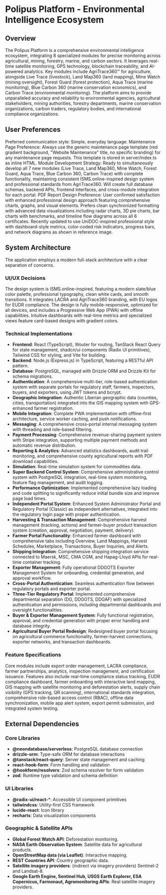 # Polipus Platform - Environmental Intelligence Ecosystem

## Overview
The Polipus Platform is a comprehensive environmental intelligence ecosystem, integrating 8 specialized modules for precise monitoring across agricultural, mining, forestry, marine, and carbon sectors. It leverages real-time satellite monitoring, GPS technology, blockchain traceability, and AI-powered analytics. Key modules include AgriTrace360™ for agriculture, alongside Live Trace (livestock), Land Map360 (land mapping), Mine Watch (mining oversight), Forest Guard (forest protection), Aqua Trace (marine monitoring), Blue Carbon 360 (marine conservation economics), and Carbon Trace (environmental monitoring). The platform aims to provide unparalleled accuracy and reliability to environmental agencies, agricultural stakeholders, mining authorities, forestry departments, marine conservation organizations, carbon traders, regulatory bodies, and international compliance organizations.

## User Preferences
Preferred communication style: Simple, everyday language.
Maintenance Page Preference: Always use the generic maintenance page template (red gradient background, "Website Maintenance" title, no specific branding) for any maintenance page requests. This template is stored in server/index.ts as inline HTML.
Module Development Strategy: Ready to simultaneously develop all 7 new modules (Live Trace, Land Map360, Mine Watch, Forest Guard, Aqua Trace, Blue Carbon 360, Carbon Trace) with complete functionality, maintaining consistent ISMS.online-inspired design system and professional standards from AgriTrace360. Will create full database schemas, backend APIs, frontend interfaces, and cross-module integration for each portal.
PDF Report Design Preference: User confirmed satisfaction with enhanced professional design approach featuring comprehensive charts, graphs, and visual elements. Prefers clean synchronized formatting with advanced data visualizations including radar charts, 3D pie charts, bar charts with benchmarks, and timeline flow diagrams across all 6 certificates. Recently updated to use UniDOC-inspired professional style with dashboard-style metrics, color-coded risk indicators, progress bars, and network diagrams as shown in reference image.

## System Architecture
The application employs a modern full-stack architecture with a clear separation of concerns.

### UI/UX Decisions
The design system is ISMS.online-inspired, featuring a modern slate/blue color palette, professional typography, clean white cards, and smooth transitions. It integrates LACRA and AgriTrace360 branding, with EU logos for EUDR compliance. The design is fully mobile-responsive, optimized for all devices, and includes a Progressive Web App (PWA) with offline capabilities. Intuitive dashboards with real-time metrics and specialized views feature card-based designs with gradient colors.

### Technical Implementations
- **Frontend**: React (TypeScript), Wouter for routing, TanStack React Query for state management, shadcn/ui components (Radix UI primitives), Tailwind CSS for styling, and Vite for building.
- **Backend**: Node.js (Express.js) in TypeScript, featuring a RESTful API pattern.
- **Database**: PostgreSQL, managed with Drizzle ORM and Drizzle Kit for schema migrations.
- **Authentication**: A comprehensive multi-tier, role-based authentication system with separate portals for regulatory staff, farmers, inspectors, buyers, and exporters, using JWT tokens and bcrypt.
- **Geographic Integration**: Authentic Liberian geographic data (counties, cities, transportation) integrated into the GIS mapping system with GPS-enhanced farmer registration.
- **Mobile Integration**: Complete PWA implementation with offline-first architecture, service worker caching, and push notifications.
- **Messaging**: A comprehensive cross-portal internal messaging system with threading and role-based filtering.
- **Payment Processing**: Comprehensive revenue-sharing payment system with Stripe integration, supporting multiple payment methods and automatic revenue distribution.
- **Reporting & Analytics**: Advanced statistics dashboards, audit trail monitoring, and comprehensive county agricultural reports with PDF download capabilities.
- **Simulation**: Real-time simulation system for commodities data.
- **Super Backend Control System**: Comprehensive administrative control system with PostgreSQL integration, real-time system monitoring, feature flag management, and audit logging.
- **Performance Optimization**: Implemented comprehensive lazy loading and code splitting to significantly reduce initial bundle size and improve page load times.
- **Independent Portal System**: Enhanced System Administrator Portal and Regulatory Portal (Classic) as independent alternatives, integrated into the regulatory login page with proper authentication.
- **Harvesting & Transaction Management**: Comprehensive harvest management (tracking, actions) and farmer-buyer product transaction system (creation, approval, negotiation, payment, delivery).
- **Farmer Portal Functionality**: Enhanced farmer dashboard with comprehensive tabs including Overview, Land Mappings, Harvest Schedules, Marketplace, Transactions, Buyer Inquiries, and Alerts.
- **Shipping Integration**: Comprehensive shipping integration service connected to Maersk, MSC, CMA CGM, and Hapag-Lloyd APIs for real-time container tracking.
- **Exporter Management**: Fully operational DDGOTS Exporter Management System for onboarding, credential generation, and approval workflow.
- **Cross-Portal Authentication**: Seamless authentication flow between regulatory portals and exporter portal.
- **Three-Tier Regulatory Portal**: Implemented comprehensive departmental separation (DG, DDGOTS, DDGAF) with specialized authentication and permissions, including departmental dashboards and oversight functionalities.
- **Buyer & Exporter Management System**: Fully functional registration, approval, and credential generation with proper error handling and database integrity.
- **Agricultural Buyer Portal Redesign**: Redesigned buyer portal focusing on agricultural commerce functionality, farmer-harvest connections, exporter networks, and transaction dashboards.

### Feature Specifications
Core modules include export order management, LACRA compliance, farmer partnerships, analytics, inspection management, and certification issuance. Features also include real-time compliance status tracking, EUDR compliance dashboard, farmer onboarding with interactive land mapping, GIS mapping with satellite monitoring and deforestation alerts, supply chain visibility (GPS tracking, QR scanning), international standards integration, comprehensive role-based access control (RBAC), offline data synchronization, mobile app alert system, export permit submission, and integrated system testing.

## External Dependencies

### Core Libraries
- **@neondatabase/serverless**: PostgreSQL database connection
- **drizzle-orm**: Type-safe ORM for database interactions
- **@tanstack/react-query**: Server state management and caching
- **react-hook-form**: Form handling and validation
- **@hookform/resolvers**: Zod schema resolver for form validation
- **zod**: Runtime type validation and schema definition

### UI Libraries
- **@radix-ui/react-***: Accessible UI component primitives
- **tailwindcss**: Utility-first CSS framework
- **lucide-react**: Icon library
- **recharts**: Data visualization components

### Geographic & Satellite APIs
- **Global Forest Watch API**: Deforestation monitoring.
- **NASA Earth Observation System**: Satellite data for agricultural products.
- **OpenStreetMap data (via Leaflet)**: Interactive mapping.
- **REST Countries API**: Country geographic data.
- **Satellite imagery providers**: (indirect via imagery providers) Sentinel-2 and Landsat-8.
- **Google Earth Engine, Sentinel Hub, USGS Earth Explorer, ESA Copernicus, Farmonaut, Agromonitoring APIs**: Real satellite imagery providers.